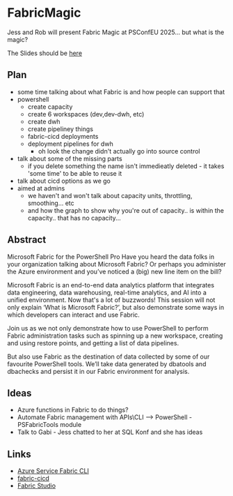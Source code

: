 # FabricMagic

Jess and Rob will present Fabric Magic at PSConfEU 2025... but what is the magic?

The Slides should be [here](https://sewells.sharepoint.com/:f:/r/sites/JessAndRob/Shared%20Documents/PsConfEU?csf=1&web=1&e=3MclgQ)

## Plan
- some time talking about what Fabric is and how people can support that
- powershell
  - create capacity
  - create 6 workspaces (dev,dev-dwh, etc)
  - create dwh
  - create pipeliney things
  - fabric-cicd deployments
  - deployment pipelines for dwh
    - oh look the change didn't actually go into source control
- talk about some of the missing parts
  - if you delete something the name isn't immedieatly deleted - it takes 'some time' to be able to reuse it
- talk about cicd options as we go
- aimed at admins
  - we haven't and won't talk about capacity units, throttling, smoothing... etc
  - and how the graph to show why you're out of capacity.. is within the capacity.. that has no capacity...

## Abstract

Microsoft Fabric for the PowerShell Pro
Have you heard the data folks in your organization talking about Microsoft Fabric? Or perhaps you administer the Azure environment and you’ve noticed a (big) new line item on the bill?

Microsoft Fabric is an end-to-end data analytics platform that integrates data engineering, data warehousing, real-time analytics, and AI into a unified environment. Now that's a lot of buzzwords! This session will not only explain ‘What is Microsoft Fabric?’, but also demonstrate some ways in which developers can interact and use Fabric.

Join us as we not only demonstrate how to use PowerShell to perform Fabric administration tasks such as spinning up a new workspace, creating and using restore points, and getting a list of data pipelines.

But also use Fabric as the destination of data collected by some of our favourite PowerShell tools. We’ll take data generated by dbatools and dbachecks and persist it in our Fabric environment for analysis.

## Ideas

- Azure functions in Fabric to do things?
- Automate Fabric management with APIs\CLI --> PowerShell - PSFabricTools module
- Talk to Gabi - Jess chatted to her at SQL Konf and she has ideas

## Links

- [Azure Service Fabric CLI](https://learn.microsoft.com/en-us/azure/service-fabric/service-fabric-cli)
- [fabric-cicd](https://microsoft.github.io/fabric-cicd)
- [Fabric Studio](https://github.com/gbrueckl/FabricStudio)
